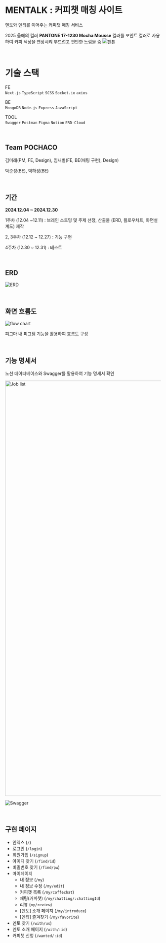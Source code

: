 # MENTALK : 커피챗 매칭 사이트

멘토와 멘티를 이어주는 커피챗 매칭 서비스

2025 올해의 컬러 **PANTONE 17-1230 Mocha Mousse** 컬러를 포인트 컬러로 사용하여 커피 색상을 연상시켜 부드럽고 편안한 느낌을 줌
![팬톤](https://github.com/user-attachments/assets/ce64bccf-0532-41ad-a4ff-ed4da39c6d69)

<br>

# 기술 스택

FE
<br>
<code>Next.js</code> `TypeScript` `SCSS` `Socket.io` `axios`

BE
<br>
`MongoDB` `Node.js` `Express` `JavaScript`

TOOL
<br>
`Swagger` `Postman` `Figma` `Notion` `ERD-Cloud`

<br>

## **Team POCHACO**

김미래(PM, FE, Design), 임새별(FE, BE(채팅 구현), Design)

박준성(BE), 박하성(BE)

<br>

## 기간

<strong>2024.12.04 ~ 2024.12.30</strong>

1주차 (12.04 ~12.11) : 브레인 스토밍 및 주제 선정, 산출물 (ERD, 플로우차트, 화면설계도) 제작

2, 3주차 (12.12 ~ 12.27) : 기능 구현

4주차 (12.30 ~ 12.31) : 테스트

<br>

## ERD

![ERD](https://github.com/user-attachments/assets/405bfab8-d088-44ba-a95c-15e49b2f1c0a)

<br>

## 화면 흐름도

![flow chart](https://github.com/user-attachments/assets/5c10f075-723f-406b-8f6a-d0df05369f47)

피그마 내 피그잼 기능을 활용하여 흐름도 구성

<br>

## 기능 명세서

노션 데이터베이스와 Swagger를 활용하여 기능 명세서 확인

<img width="1338" alt="Job list" src="https://github.com/user-attachments/assets/aae79d44-5a53-40ed-8622-fe9e8c5c8266" />

![Swagger](https://github.com/user-attachments/assets/953f896b-e359-4702-a12f-c7afb6e2d97e)

<br>

## 구현 페이지

- 인덱스 (`/`)
- 로그인 (`/login`)
- 회원가입 (`/signup`)
- 아이디 찾기 (`/find/id`)
- 비밀번호 찾기 (`/find/pw`)
- 마이페이지
  - 내 정보 (`/my`)
  - 내 정보 수정 (`/my/edit`)
  - 커피챗 목록 (`/my/coffechat`)
  - 채팅(커피챗) (`/my/chatting/:chattingId`)
  - 리뷰 (`my/review`)
  - [멘토] 소개 페이지 (`/my/introduce`)
  - [멘티] 즐겨찾기 (`/my/favorite`)
- 멘토 찾기 (`/with/us`)
- 멘토 소개 페이지 (`/with/:id`)
- 커피챗 신청 (`/wanted/:id`)
